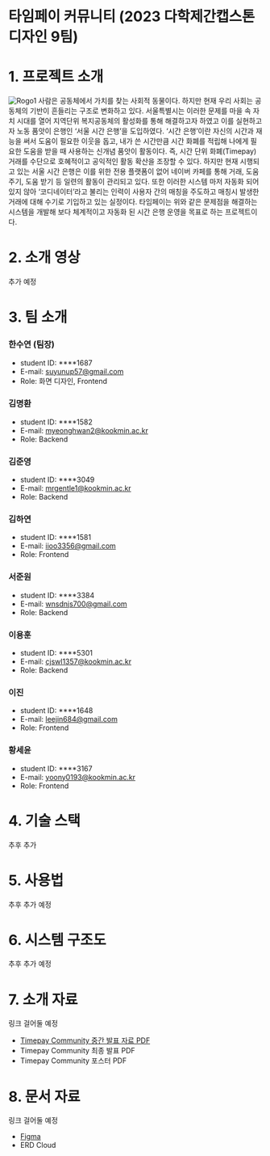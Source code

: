 # 타임페이 커뮤니티 (2023 다학제간캡스톤디자인 9팀)

# 1. 프로젝트 소개
![Rogo1](https://user-images.githubusercontent.com/54920331/228437271-e60bb141-a33e-4dba-877f-504ced3551d6.png)
사람은 공동체에서 가치를 찾는 사회적 동물이다. 하지만 현재 우리 사회는 공동체의 기반이 흔들리는 구조로 변화하고 있다. 서울특별시는 이러한 문제를 마을 속 자치 시대를 열어 지역단위 복지공동체의 활성화를 통해 해결하고자 하였고 이를 실현하고자 노동 품앗이 은행인 ‘서울 시간 은행’을 도입하였다. 
‘시간 은행’이란 자신의 시간과 재능을 써서 도움이 필요한 이웃을 돕고, 내가 쓴 시간만큼 시간 화폐를 적립해 나에게 필요한 도움을 받을 때 사용하는 신개념 품앗이 활동이다. 즉, 시간 단위 화폐(Timepay) 거래를 수단으로 호혜적이고 공익적인 활동 확산을 조장할 수 있다. 
하지만 현재 시행되고 있는 서울 시간 은행은 이를 위한 전용 플랫폼이 없어 네이버 카페를 통해 거래, 도움 주기, 도움 받기 등 일련의 활동이 관리되고 있다. 또한 이러한 시스템 마저 자동화 되어있지 않아 ‘코디네이터’라고 불리는 인력이 사용자 간의 매칭을 주도하고 매칭시 발생한 거래에 대해 수기로 기입하고 있는 실정이다. 
타임페이는 위와 같은 문제점을 해결하는 시스템을 개발해 보다 체계적이고 자동화 된 시간 은행 운영을 목표로 하는 프로젝트이다.


# 2. 소개 영상    
추가 예정     

# 3. 팀 소개
### 한수연 (팀장)
- student ID: ****1687
- E-mail: suyunup57@gmail.com
- Role: 화면 디자인, Frontend

### 김명환
- student ID: ****1582
- E-mail: myeonghwan2@kookmin.ac.kr
- Role: Backend

### 김준영
- student ID: ****3049
- E-mail: mrgentle1@kookmin.ac.kr
- Role: Backend

### 김하연
- student ID: ****1581
- E-mail: iioo3356@gmail.com
- Role: Frontend

### 서준원
- student ID: ****3384
- E-mail: wnsdnjs700@gmail.com
- Role: Backend

### 이용훈
- student ID: ****5301
- E-mail: cjswl1357@kookmin.ac.kr
- Role: Backend

### 이진
- student ID: ****1648
- E-mail: leejin684@gmail.com
- Role: Frontend

### 황세윤
- student ID: ****3167
- E-mail: yoony0193@kookmin.ac.kr
- Role: Frontend

# 4. 기술 스택
추후 추가 

# 5. 사용법          
추후 추가 예정

# 6. 시스템 구조도
추후 추가 예정

# 7. 소개 자료

링크 걸어둘 예정   
- [Timepay Community 중간 발표 자료 PDF](https://docs.google.com/presentation/d/1UiFGd1NZ43Rouw8zrfVBnSn59Qfl6Qwp7P88APq1qn0/edit#slide=id.g2106b719edc_0_0)
- Timepay Community 최종 발표 PDF
- Timepay Community 포스터 PDF

# 8. 문서 자료
링크 걸어둘 예정 
- [Figma](https://www.figma.com/file/VgaJP6q5Fygk1v46pwOoqR/TIMEPAY-1%EC%B0%A8)
- ERD Cloud



